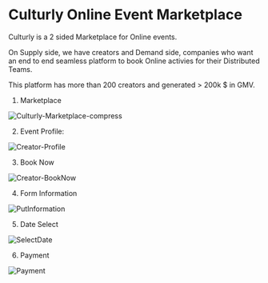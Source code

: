 # Culturly Online Event Marketplace

Culturly is a 2 sided Marketplace for Online events. 

On Supply side, we have creators and Demand side, companies who want an end to end seamless platform to book Online activies for their Distributed Teams. 

This platform has more than 200 creators and generated > 200k $ in GMV. 

1. Marketplace

![Culturly-Marketplace-compress](https://user-images.githubusercontent.com/4105873/147389295-85e977ef-b43b-46f9-a79a-5e35a603e900.png)


2. Event Profile: 

![Creator-Profile](https://user-images.githubusercontent.com/4105873/147393164-352f003e-c407-400b-b97c-56777eb11748.png)

3. Book Now

![Creator-BookNow](https://user-images.githubusercontent.com/4105873/147393242-2280fd82-9c1a-465c-a5e6-de5c5d4fbc79.png)

4. Form Information

![PutInformation](https://user-images.githubusercontent.com/4105873/147393245-152b50be-e5ea-49a9-9a35-0993b4b25c8c.png)

5. Date Select

![SelectDate](https://user-images.githubusercontent.com/4105873/147393255-2466bdd6-a1a5-48af-aa47-cf2f49243b5d.png)


6. Payment

![Payment](https://user-images.githubusercontent.com/4105873/147393258-633662a9-3652-47e0-867b-2375184a1a22.png)

